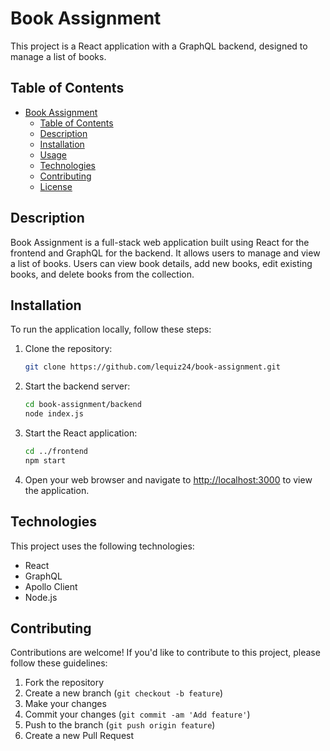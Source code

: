 # Book Assignment

This project is a React application with a GraphQL backend, designed to manage a list of books.

## Table of Contents

- [Book Assignment](#book-assignment)
  - [Table of Contents](#table-of-contents)
  - [Description](#description)
  - [Installation](#installation)
  - [Usage](#usage)
  - [Technologies](#technologies)
  - [Contributing](#contributing)
  - [License](#license)

## Description

Book Assignment is a full-stack web application built using React for the frontend and GraphQL for the backend. It allows users to manage and view a list of books. Users can view book details, add new books, edit existing books, and delete books from the collection.

## Installation

To run the application locally, follow these steps:

1. Clone the repository:

    ```bash
    git clone https://github.com/lequiz24/book-assignment.git
    ```

2. Start the backend server:
   
    ```bash
    cd book-assignment/backend
    node index.js
    ```

3. Start the React application:
   
    ```bash
    cd ../frontend
    npm start
    ```

4. Open your web browser and navigate to [http://localhost:3000](http://localhost:3000) to view the application.

## Technologies

This project uses the following technologies:

- React
- GraphQL
- Apollo Client
- Node.js

## Contributing

Contributions are welcome! If you'd like to contribute to this project, please follow these guidelines:

1. Fork the repository
2. Create a new branch (`git checkout -b feature`)
3. Make your changes
4. Commit your changes (`git commit -am 'Add feature'`)
5. Push to the branch (`git push origin feature`)
6. Create a new Pull Request


